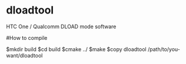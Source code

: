 # dloadtool
HTC One / Qualcomm DLOAD mode software

#How to compile

  $mkdir build
  $cd build
  $cmake ../
  $make 
  $copy dloadtool /path/to/you-want/dloadtool
